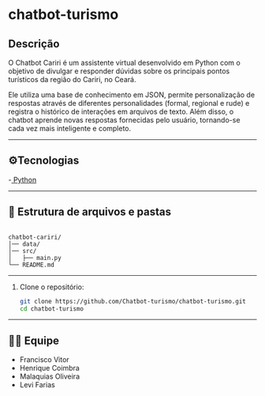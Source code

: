 # chatbot-turismo

## Descrição
O Chatbot Cariri é um assistente virtual desenvolvido em Python com o objetivo de divulgar e responder dúvidas sobre os principais pontos turísticos da região do Cariri, no Ceará.

Ele utiliza uma base de conhecimento em JSON, permite personalização de respostas através de diferentes personalidades (formal, regional e rude) e registra o histórico de interações em arquivos de texto. Além disso, o chatbot aprende novas respostas fornecidas pelo usuário, tornando-se cada vez mais inteligente e completo.

---

## ⚙️Tecnologias
-[ Python](https://www.python.org/)

---

## 📂 Estrutura de arquivos e pastas
```

chatbot-cariri/
│── data/
│── src/
│   ├── main.py  
└── README.md
```
---

1. Clone o repositório:
   ```bash
   git clone https://github.com/Chatbot-turismo/chatbot-turismo.git
   cd chatbot-turismo
   ```

---
## 👨‍💻 Equipe
- Francisco Vitor
- Henrique Coimbra
- Malaquias Oliveira
- Levi Farias
